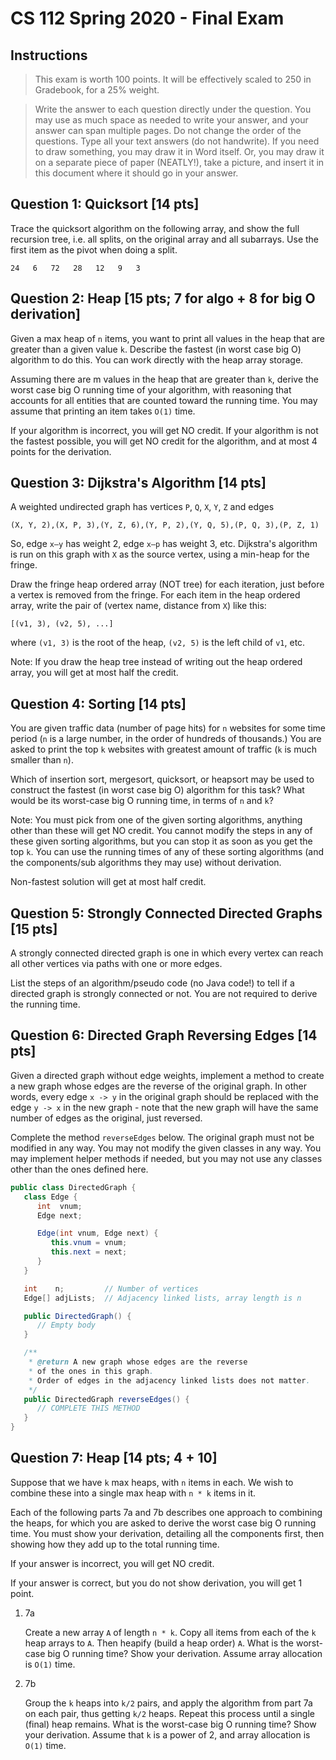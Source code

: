 # CS 112 Spring 2020 - Final Exam

## Instructions

> This exam is worth 100 points. It will be effectively scaled to 250 in Gradebook, for a 25% weight.

> Write the answer to each question directly under the question. You may use as much space as needed to write your answer, and your answer can span multiple pages. Do not change the order of the questions. Type all your text answers (do not handwrite). If you need to draw something, you may draw it in Word itself. Or, you may draw it on a separate piece of paper (NEATLY!), take a picture, and insert it in this document where it should go in your answer.

## Question 1: Quicksort [14 pts]

Trace the quicksort algorithm on the following array, and show the full recursion tree, i.e. all splits, on the original array and all subarrays. Use the first item as the pivot when doing a split.
```
24   6   72   28   12   9   3
```

## Question 2: Heap [15 pts; 7 for algo + 8 for big O derivation]

Given a max heap of `n` items, you want to print all values in the heap that are greater than a given value `k`. Describe the fastest (in worst case big O) algorithm to do this. You can work directly with the heap array storage.

Assuming there are m values in the heap that are greater than `k`, derive the worst case big O running time of your algorithm, with reasoning that accounts for all entities that are counted toward the running time. You may assume that printing an item takes `O(1)` time.

If your algorithm is incorrect, you will get NO credit. If your algorithm is not the fastest possible, you will get NO credit for the algorithm, and at most 4 points for the derivation.

## Question 3: Dijkstra's Algorithm [14 pts]

A weighted undirected graph has vertices `P`, `Q`, `X`, `Y`, `Z` and edges
```
(X, Y, 2),(X, P, 3),(Y, Z, 6),(Y, P, 2),(Y, Q, 5),(P, Q, 3),(P, Z, 1)
```
So, edge `x—y` has weight 2, edge `x—p` has weight 3, etc. Dijkstra's algorithm is run on this graph with `X` as the source vertex, using a min-heap for the fringe.

Draw the fringe heap ordered array (NOT tree) for each iteration, just before a vertex is removed from the fringe. For each item in the heap ordered array, write the pair of (vertex name, distance from `X`) like this:
```
[(v1, 3), (v2, 5), ...]
```
where `(v1, 3)` is the root of the heap, `(v2, 5)` is the left child of `v1`, etc.

Note: If you draw the heap tree instead of writing out the heap ordered array, you will get at most half the credit.

## Question 4: Sorting [14 pts]

You are given traffic data (number of page hits) for `n` websites for some time period (`n` is a large number, in the order of hundreds of thousands.) You are asked to print the top `k` websites with greatest amount of traffic (`k` is much smaller than `n`).

Which of insertion sort, mergesort, quicksort, or heapsort may be used to construct the fastest (in worst case big O) algorithm for this task? What would be its worst-case big O running time, in terms of `n` and `k`?

Note: You must pick from one of the given sorting algorithms, anything other than these will get NO credit. You cannot modify the steps in any of these given sorting algorithms, but you can stop it as soon as you get the top `k`. You can use the running times of any of these sorting algorithms (and the components/sub algorithms they may use) without derivation.

Non-fastest solution will get at most half credit.

## Question 5: Strongly Connected Directed Graphs [15 pts]

A strongly connected directed graph is one in which every vertex can reach all other vertices via paths with one or more edges.

List the steps of an algorithm/pseudo code (no Java code!) to tell if a directed graph is strongly connected or not. You are not required to derive the running time.

## Question 6: Directed Graph Reversing Edges [14 pts]

Given a directed graph without edge weights, implement a method to create a new graph whose edges are the reverse of the original graph. In other words, every edge `x -> y` in the original graph should be replaced with the edge `y -> x` in the new graph - note that the new graph will have the same number of edges as the original, just reversed.

Complete the method `reverseEdges` below. The original graph must not be modified in any way. You may not modify the given classes in any way. You may implement helper methods if needed, but you may not use any classes other than the ones defined here.

```java
public class DirectedGraph {
   class Edge {
      int  vnum;
      Edge next;

      Edge(int vnum, Edge next) {
         this.vnum = vnum;
         this.next = next;
      }
   }

   int    n;         // Number of vertices
   Edge[] adjLists;  // Adjacency linked lists, array length is n

   public DirectedGraph() {
      // Empty body
   }

   /**
    * @return A new graph whose edges are the reverse
    * of the ones in this graph.
    * Order of edges in the adjacency linked lists does not matter.
    */
   public DirectedGraph reverseEdges() {
      // COMPLETE THIS METHOD
   }
}
```

## Question 7: Heap [14 pts; 4 + 10]

Suppose that we have `k` max heaps, with `n` items in each.  We wish to combine these into a single max heap with `n * k` items in it.

Each of the following parts 7a and 7b describes one approach to combining the heaps, for which you are asked to derive the worst case big O running time. You must show your derivation, detailing all the components first, then showing how they add up to the total running time.

If your answer is incorrect, you will get NO credit.

If your answer is correct, but you do not show derivation, you will get 1 point.

1. 7a

   Create a new array `A` of length `n * k`. Copy all items from each of the `k` heap arrays to `A`. Then heapify (build a heap order) `A`. What is the worst-case big O running time? Show your derivation. Assume array allocation is `O(1)` time.

2. 7b

   Group the `k` heaps into `k/2` pairs, and apply the algorithm from part 7a on each pair, thus getting `k/2` heaps.  Repeat this process until a single (final) heap remains. What is the worst-case big O running time? Show your derivation. Assume that `k` is a power of 2, and array allocation is `O(1)` time.
